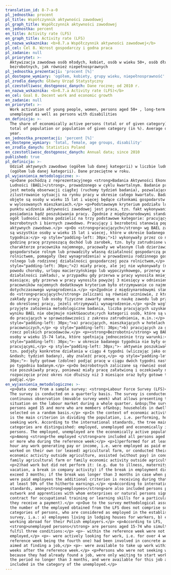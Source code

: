 ```yaml
---
translation_id: 8-7-a-0
pl_jednostka: procent
pl_title: Współczynnik aktywności zawodowej
pl_graph_title: Współczynnik aktywności zawodowej
en_jednostka: percent
en_title: Activity rate (LFS)
en_graph_title: Activity rate (LFS)
pl_nazwa_wskaznika: <b>8.7.a Współczynnik aktywności zawodowej</b>
pl_cel: Cel 8. Wzrost gospodarczy i godna praca
pl_zadanie: null
pl_priorytet: >-
  Aktywizacja zawodowa osób młodych, kobiet, osób w wieku 50+, osób długotrwale
  bezrobotnych, jak również niepełnosprawnych
pl_jednostka_prezentacji: 'procent [%]'
pl_dostepne_wymiary: 'ogółem, kobiety, grupy wieku, niepełnosprawność'
pl_zrodlo_danych: Główny Urząd Statystyczny
pl_czestotliwosc_dostępnosc_danych: Dane roczne; od 2010 r.
en_nazwa_wskaznika: <b>8.7.a Activity rate (LFS)</b>
en_cel: Goal 8. Decent work and economic growth
en_zadanie: null
en_priorytet: >-
  Work activation of young people, women, persons aged 50+ , long-term
  unemployed as well as persons with disabilities
en_definicja: >-
  The share of economically active persons (total or of given category) in the
  total of population or population of given category (in %). Average data per
  year.
en_jednostka_prezentacji: 'percent [%]'
en_dostepne_wymiary: 'total, female, age groups, disability'
en_zrodlo_danych: Statistics Poland
en_czestotliwosc_dostępnosc_danych: Annual data; since 2010
published: true
pl_definicja: >-
  Udział aktywnych zawodowo (ogółem lub danej kategorii) w liczbie ludności
  (ogółem lub danej kategorii). Dane przeciętne w roku.
pl_wyjasnienia_metodologiczne: >-
  <p>Dane pochodzą z reprezentacyjnego <strong>Badania Aktywności Ekonomicznej
  Ludności (BAEL)</strong>, prowadzonego w cyklu kwartalnym. Badanie prowadzone
  jest metodą obserwacji ciągłej (ruchomy tydzień badania), pozwalającej na
  zilustrowanie sytuacji na rynku pracy w okresie całego kwartału. Badaniem
  objęte są osoby w wieku 15 lat i więcej będące członkami gospodarstw domowych
  w wylosowanych mieszkaniach.</p> <p>Podstawowym kryterium podziału ludności z
  punktu widzenia aktywności zawodowej jest praca, tzn. fakt wykonywania,
  posiadania bądź poszukiwania pracy. Zgodnie z międzynarodowymi standardami
  ogół ludności można podzielić na trzy podstawowe kategorie: pracujących,
  bezrobotnych i biernych zawodowo. Pracujący i bezrobotni stanowią populację
  aktywnych zawodowo.</p> <p>Do <strong>pracujących</strong> wg BAEL zaliczane
  są wszystkie osoby w wieku 15 lat i wiecej, które w okresie badanego
  tygodnia:</p> <p style="padding-left: 30px;">1) wykonywały przez co najmniej 1
  godzinę pracę przynoszącą dochód lub zarobek, tzn. były zatrudnione w
  charakterze pracownika najemnego, pracowały we własnym (lub dzierżawionym)
  gospodarstwie rolnym lub prowadziły własną działalność gospodarczą poza
  rolnictwem, pomagały (bez wynagrodzenia) w prowadzeniu rodzinnego gospodarstwa
  rolnego lub rodzinnej działalności gospodarczej poza rolnictwem,</p> <p
  style="padding-left: 30px;">2) miały pracę, ale jej nie wykonywały (np. z
  powodu choroby, urlopu macierzyńskiego lub wypoczynkowego, przerwy w
  działalności zakładu), w przypadku gdy przerwa w pracy wynosiła mniej niż 3
  miesiące; gdy przerwa w pracy wynosiła powyżej 3 miesięcy w odniesieniu do
  pracowników najemnych dodatkowym kryterium było otrzymywanie co najmniej 50%
  dotychczasowego wynagrodzenia.</p> <p>Zgodnie z międzynarodowymi standardami,
  do <strong>pracujących</strong> zaliczani są również uczniowie, z którymi
  zakłady pracy lub osoby fizyczne zawarły umowę o naukę zawodu lub przyuczenie
  do określonej pracy, jeżeli otrzymywali wynagrodzenie.</p> <p>Ze względu na
  przyjęte założenia metodologiczne badania, liczba pracujących uzyskana w
  wyniku BAEL nie obejmuje niekt&oacute;rych kategorii osób, które są wliczane
  do pracujących w sprawozdawczości z zakresu zatrudnienia, m.in.:</p> <p
  style="padding-left: 30px;">a) pracujących, mieszkających w hotelach
  pracowniczych,</p> <p style="padding-left: 30px;">b) pracujących za granicą na
  rzecz polskich pracodawców.</p> <p><strong>Bezrobotni</strong> wg BAEL to
  osoby w wieku 15-74 lata, które spełniają jednocześnie trzy warunki:</p> <p
  style="padding-left: 30px;">- w okresie badanego tygodnia nie były osobami
  pracującymi,</p> <p style="padding-left: 30px;">- aktywnie poszukiwały pracy,
  tzn. podjęły konkretne działania w ciągu 4 tygodni (wliczając jako ostatni
  &ndash; tydzień badany), aby znaleźć pracę,</p> <p style="padding-left:
  30px;">- były gotowe (zdolne) podjąć pracę w ciągu dwóch tygodni następujących
  po tygodniu badanym.</p> <p>Do bezrobotnych zaliczane są również osoby, które
  nie poszukiwały pracy, ponieważ miały pracę załatwioną i oczekiwały na jej
  rozpoczęcie przez okres nie dłuższy niż 3 miesiące oraz były gotowe tę pracę
  podjąć.</p>
en_wyjasnienia_metodologiczne: >-
  <p>Data come from a sample survey: <strong>Labour Force Survey (LFS)</strong>.
  The survey is conducted on a quarterly basis. The survey is conducted as
  continuous observation (movable survey week) what allows presenting the
  situation on the labour market during a whole quarter. &nbsp;The survey covers
  persons aged 15 and more who are members of&nbsp; households in dwellings
  selected on a random basis.</p> <p>In the context of economic activity - work
  is the main criterion in dividing the population, i.e. performing, holding or
  seeking work. According to the international standards, the tree main
  categories are distinguished: employed, unemployed and economically inactive
  persons. The employed, unemployed are the economically active population.</p>
  <p>Among <strong>the employed </strong>are included all persons aged 15 years
  or more who during the reference week:</p> <p>1)performed for at least one
  hour any work generating pay or income, i.e. were employed as paid employees,
  worked on their own (or leased) agricultural farm, or conducted their own
  economic activity outside agriculture, assisted (without pay) in conducting
  family agricultural farm or family economic activity outside agriculture,</p>
  <p>2)had work but did not perform it: (e.g. due to illness, maternity leave or
  vacation, a break in company activity) if the break in employment did not
  exceed 3 months; if the break was longer than 3 months in case when persons
  were paid employees the additional criterion is receiving during that period
  at least 50% of the hitherto earnings.</p> <p>According to international
  standards, among<strong>employees</strong>are also included persons performing
  outwork and apprentices with whom enterprises or natural persons signed a
  contract for occupational training or learning skills for a particular job (if
  they receive a payment).</p> <p>Due to the survey methodological assumptions
  the number of the employed obtained from the LFS does not comprise some
  categories of persons, who are considered as employed in the establishment
  survey, i.a.: a) employees living in lodging houses for workers, b) employees
  working abroad for their Polish employers.</p> <p>According to LFS,
  <strong>unemployed persons</strong> are persons aged 15-74 who simultaneously
  fulfil three conditions:</p> <p>- within the reference week were not
  employed,</p> <p>- were actively looking for work, i.e. for over 4 weeks (the
  reference week being the fourth one) had been involved in concrete actions
  aimed at finding a job,</p> <p>- were available to take up work within two
  weeks after the reference week.</p> <p>Persons who were not seeking work
  because they had already found a job, were only waiting to start work within
  the period no longer than 3 months, and were available for this job are also
  included in the category of the unemployed.</p>
---
```

